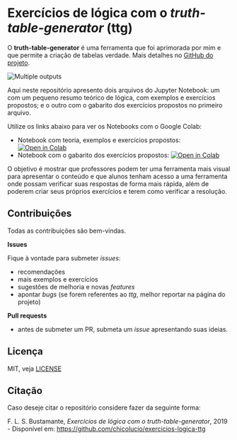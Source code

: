 # Exercícios de lógica com o  *truth-table-generator* (ttg)

O **truth-table-generator** é uma ferramenta que foi aprimorada por mim e que
permite a criação de tabelas verdade. Mais detalhes no [GitHub do projeto](https://github.com/chicolucio/truth-table-generator).

![Multiple outputs](https://raw.githubusercontent.com/chicolucio/truth-table-generator/master/images/ttg_small.png)

Aqui neste repositório apresento dois arquivos do Jupyter Notebook: um com um
 pequeno resumo teórico de lógica, com exemplos e exercícios propostos; e o outro
 com o gabarito dos exercícios propostos no primeiro arquivo.

Utilize os links abaixo para ver os Notebooks com o Google Colab:

- Notebook com teoria, exemplos e exercícios propostos:
[![Open in Colab](https://colab.research.google.com/assets/colab-badge.svg)](https://colab.research.google.com/github/chicolucio/exercicios-logica-ttg/blob/master/introducao_logica_com_ttg_colab.ipynb)
- Notebook com o gabarito dos exercícios propostos:
[![Open in Colab](https://colab.research.google.com/assets/colab-badge.svg)](https://colab.research.google.com/github/chicolucio/exercicios-logica-ttg/blob/master/introducao_logica_com_ttg_gabarito_colab.ipynb)

O objetivo é mostrar que professores podem ter uma ferramenta mais visual para
apresentar o conteúdo e que alunos tenham acesso a uma ferramenta onde possam
verificar suas respostas de forma mais rápida, além de poderem criar seus próprios
exercícios e terem como verificar a resolução.

## Contribuições

Todas as contribuições são bem-vindas.

**Issues**

Fique à vontade para submeter *issues*:

- recomendações
- mais exemplos e exercícios
- sugestões de melhoria e novas *features*
- apontar *bugs* (se forem referentes ao *ttg*, melhor reportar na página do
projeto)

**Pull requests**

- antes de submeter um PR, submeta um *issue* apresentando suas ideias.

## Licença

MIT, veja [LICENSE](LICENSE)

## Citação

Caso deseje citar o repositório considere fazer da seguinte forma:

F. L. S. Bustamante, *Exercícios de lógica com o truth-table-generator*, 2019 -
Disponível em: https://github.com/chicolucio/exercicios-logica-ttg
